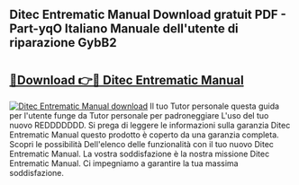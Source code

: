 ## Ditec Entrematic Manual Download gratuit PDF - Part-yqO Italiano Manuale dell'utente di riparazione GybB2

# <h2><a href="http://dfcb1e.blite.top/?on=Ditec+Entrematic+Manual">🔗Download 👉🔴 Ditec Entrematic Manual</a></h2>

[![Ditec Entrematic Manual download](https://i.imgur.com/lujVjoI.png)](http://dfcb1e.blite.top/?on=Ditec+Entrematic+Manual)
Il tuo Tutor personale questa guida per l'utente funge da Tutor personale per padroneggiare L'uso del tuo nuovo REDDDDDDD. Si prega di leggere le informazioni sulla garanzia Ditec Entrematic Manual questo prodotto è coperto da una garanzia completa. Scopri le possibilità Dell'elenco delle funzionalità con il tuo nuovo Ditec Entrematic Manual. La vostra soddisfazione è la nostra missione Ditec Entrematic Manual. Ci impegniamo a garantire la tua massima soddisfazione.
